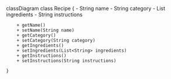 classDiagram
    class Recipe {
        - String name
        - String category
        - List<String> ingredients
        - String instructions

        + getName()
        + setName(String name)
        + getCategory()
        + setCategory(String category)
        + getIngredients()
        + setIngredients(List<String> ingredients)
        + getInstructions()
        + setInstructions(String instructions)
        
    }
